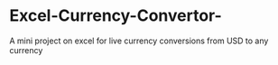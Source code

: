 # Excel-Currency-Convertor-
A mini project on excel for live currency conversions from USD to any currency

